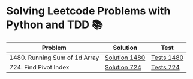 # Solving Leetcode Problems with Python and TDD :books:

| Problem                       | Solution                                     | Test                               |
| ----------------------------- | -------------------------------------------- | ---------------------------------- |
| 1480. Running Sum of 1d Array | [Solution 1480](./problems/solution_1480.py) | [Tests 1480](./tests/test_1480.py) |
| 724. Find Pivot Index         | [Solution 724](./problems/solution_724.py)   | [Tests 724](./tests/test_724.py)   |